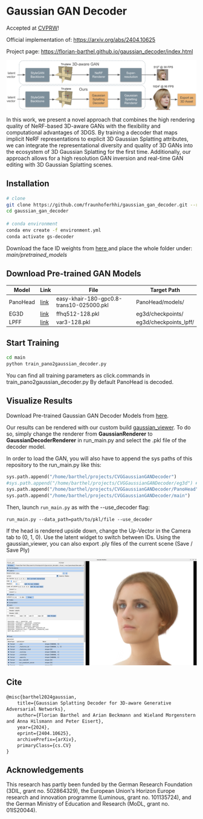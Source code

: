 # Gaussian GAN Decoder

Accepted at [CVPRW](https://generative-vision.github.io/workshop-CVPR-24/)!

Official implementation of: https://arxiv.org/abs/2404.10625

Project page: https://florian-barthel.github.io/gaussian_decoder/index.html

<img src="readme_files/teaser.png" style="width: 700px;">

In this work, we present a novel approach that combines the high rendering quality of NeRF-based 3D-aware GANs with the 
flexibility and computational advantages of 3DGS. By training a decoder that maps implicit NeRF representations to 
explicit 3D Gaussian Splatting attributes, we can integrate the representational diversity and quality of 3D GANs into 
the ecosystem of 3D Gaussian Splatting for the first time. Additionally, our approach allows for a high resolution GAN 
inversion and real-time GAN editing with 3D Gaussian Splatting scenes.

## Installation

```bash
# clone
git clone https://github.com/fraunhoferhhi/gaussian_gan_decoder.git --recursive
cd gaussian_gan_decoder

# conda environment
conda env create -f environment.yml
conda activate gs-decoder
```
Download the face ID weights from [here ](https://drive.google.com/drive/folders/10nDj1GknLHFD6aBj7mxfS08QW5Azbg3T?usp=sharing)
and place the whole folder under: _main/pretrained_models_

## Download Pre-trained GAN Models


| Model    | Link                                                                                  | File | Target Path            |
|----------|---------------------------------------------------------------------------------------|-------|-----------------|
| PanoHead | [link](https://drive.google.com/drive/folders/1m517-F1NCTGA159dePs5R5qj02svtX1_?usp=sharing)  | easy-khair-180-gpc0.8-trans10-025000.pkl | PanoHead/models/       |
| EG3D     | [link](https://catalog.ngc.nvidia.com/orgs/nvidia/teams/research/models/eg3d/files )     | ffhq512-128.pkl     | eg3d/checkpoints/      |
| LPFF     | [link](https://github.com/oneThousand1000/LPFF-dataset/tree/master/networks)             |  var3-128.pkl  | eg3d/checkpoints_lpff/ |

## Start Training

```bash
cd main
python train_pano2gaussian_decoder.py
```

You can find all training parameters as click.commands in train_pano2gaussian_decoder.py By default PanoHead is decoded.

## Visualize Results
Download Pre-trained Gaussian GAN Decoder Models from [here](https://drive.google.com/drive/folders/1VPKdnHokjARTGpqrg98X6SXD3YZRMWjo?usp=drive_link).

Our results can be rendered with our custom build 
[gaussian_viewer](https://github.com/Florian-Barthel/gaussian_viewer).
To do so, simply change the renderer from **GaussianRenderer** to **GaussianDecoderRenderer** in run_main.py and select 
the .pkl file of the decoder model.

In order to load the GAN, you will also have to append the sys paths of this repository to the run_main.py like this:

```python
sys.path.append("/home/barthel/projects/CVGGaussianGANDecoder")
#sys.path.append("/home/barthel/projects/CVGGaussianGANDecoder/eg3d") # switch between EG3D and PanoHead
sys.path.append("/home/barthel/projects/CVGGaussianGANDecoder/PanoHead")
sys.path.append("/home/barthel/projects/CVGGaussianGANDecoder/main")
```

Then, launch `run_main.py` as with the --use_decoder flag:

`run_main.py --data_path=path/to/pkl/file --use_decoder`

If the head is rendered upside down, change the Up-Vector in the Camera tab to (0, 1, 0). Use the latent widget to 
switch between IDs. Using the gaussian_viewer, you can also export .ply files of the current scene (Save / Save Ply)

<img src="readme_files/example_gui.png" style="width: 600px">

## Cite
```text
@misc{barthel2024gaussian,
    title={Gaussian Splatting Decoder for 3D-aware Generative Adversarial Networks}, 
    author={Florian Barthel and Arian Beckmann and Wieland Morgenstern and Anna Hilsmann and Peter Eisert},
    year={2024},
    eprint={2404.10625},
    archivePrefix={arXiv},
    primaryClass={cs.CV}
}
```


## Acknowledgements
This research has partly been funded by the German Research Foundation (3DIL, grant no. 502864329), the European Union's 
Horizon Europe research and innovation programme (Luminous, grant no. 101135724), and the German Ministry of Education 
and Research (MoDL, grant no. 01IS20044).
